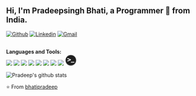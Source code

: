 ## Hi, I'm Pradeepsingh Bhati, a Programmer 🚀 from India.

[![Github](https://img.shields.io/badge/-Github-000?style=flat&logo=Github&logoColor=white)](https://github.com/bhatipradeep)
[![Linkedin](https://img.shields.io/badge/-LinkedIn-blue?style=flat&logo=Linkedin&logoColor=white)](https://www.linkedin.com/in/bhatipradeep/)
[![Gmail](https://img.shields.io/badge/-Gmail-c14438?style=flat&logo=Gmail&logoColor=white)](bh.pradeepsingh@gmail.com)
<br />
<br />

**Languages and Tools:**  
<code><img height="30" src="https://github.com/konpa/devicon/blob/master/icons/cplusplus/cplusplus-plain.svg"></code>
<code><img height="30" src="https://github.com/konpa/devicon/blob/master/icons/javascript/javascript-plain.svg"></code>
<code><img height="30" src="https://github.com/konpa/devicon/blob/master/icons/java/java-plain.svg"></code>
<code><img height="30" src="https://github.com/konpa/devicon/blob/master/icons/nodejs/nodejs-original-wordmark.svg"></code>
<code><img height="30" src="https://github.com/konpa/devicon/blob/master/icons/react/react-original-wordmark.svg"></code>
<code><img height="30" src="https://github.com/konpa/devicon/blob/master/icons/express/express-original-wordmark.svg"></code>
<code><img height="30" src="https://github.com/konpa/devicon/blob/master/icons/amazonwebservices/amazonwebservices-original-wordmark.svg"></code>
<code><img height="30" src="https://github.com/konpa/devicon/blob/master/icons/github/github-original-wordmark.svg"></code>
<code><img height="30" src="https://raw.githubusercontent.com/github/explore/80688e429a7d4ef2fca1e82350fe8e3517d3494d/topics/terminal/terminal.png"></code>

![Pradeep's github stats](https://github-readme-stats.vercel.app/api?username=bhatipradeep&show_icons=true&hide_border=true)



⭐️ From [bhatipradeep](https://github.com/bhatipradeep)
